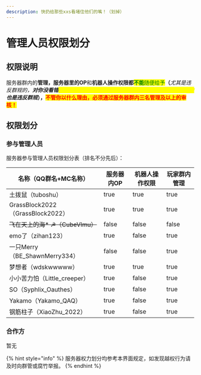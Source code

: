 ```yaml
---
description: 快扔给那些xxs看堵住他们的嘴！（划掉）
---
```


# 管理人员权限划分

## 权限说明

服务器群内的**管理，**服务器里的**OP**和**机器人操作权限都**<mark style="color:green;">**不能**</mark><mark style="color:green;">随便给予</mark>**（**_尤其是违反群规的，**对你没看错**<mark style="color:yellow;">**刷屏要权限的，威胁他人索要权限的，使用金钱购买权限的**</mark>**也是违反群规**_**），**<mark style="color:red;">**不管你以什么理由，必须通过服务器群内三名管理及以上的审核！**</mark>

## 权限划分

### 参与管理人员

服务器参与管理人员权限划分表（排名不分先后）：

<table data-view="cards"><thead><tr><th>名称（QQ群名+MC名称）</th><th data-type="checkbox">服务器内OP</th><th data-type="checkbox">机器人操作权限</th><th data-type="checkbox">玩家群内管理</th></tr></thead><tbody><tr><td>土拨鼠（tuboshu）</td><td>true</td><td>true</td><td>true</td></tr><tr><td>GrassBlock2022（GrassBlock2022）</td><td>true</td><td>true</td><td>true</td></tr><tr><td><del>飞在天上的海* ☭（CubeVlmu）</del></td><td>false</td><td>false</td><td>false</td></tr><tr><td>emo了（zihan123）</td><td>true</td><td>false</td><td>true</td></tr><tr><td>一只Merry（BE_ShawnMerry334）</td><td>false</td><td>false</td><td>true</td></tr><tr><td>梦想者（wdskwwwww）</td><td>true</td><td>true</td><td>true</td></tr><tr><td>小小苦力怕（Little_creeper）</td><td>true</td><td>false</td><td>true</td></tr><tr><td>SO（Syphlix_Oauthes）</td><td>true</td><td>false</td><td>true</td></tr><tr><td>Yakamo（Yakamo_QAQ）</td><td>true</td><td>false</td><td>true</td></tr><tr><td>钢筋柱子（XiaoZhu_2022）</td><td>true</td><td>false</td><td>true</td></tr></tbody></table>

### 合作方

暂无



{% hint style="info" %}
服务器权力划分均参考本界面规定，如发现越权行为请及时向群管或腐竹举报。
{% endhint %}
